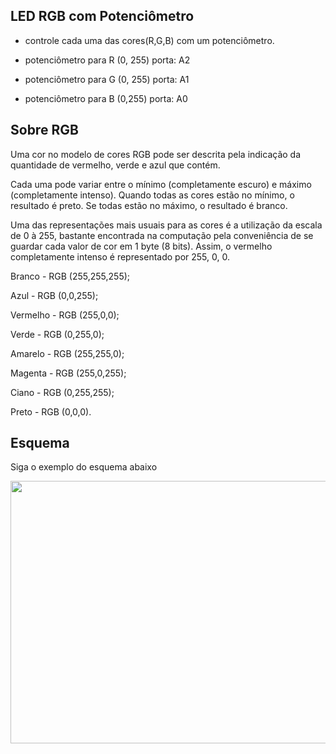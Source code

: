 ## LED RGB com Potenciômetro

- controle cada uma das cores(R,G,B) com um potenciômetro.

- potenciômetro para R (0, 255) porta: A2
- potenciômetro para G (0, 255) porta: A1
- potenciômetro para B (0,255) porta: A0

## Sobre RGB

Uma cor no modelo de cores RGB pode ser descrita pela indicação da quantidade de vermelho, verde e azul que contém. 

Cada uma pode variar entre o mínimo (completamente escuro) e máximo (completamente intenso). Quando todas as cores estão no mínimo, o resultado é preto. Se todas estão no máximo, o resultado é branco.

Uma das representações mais usuais para as cores é a utilização da escala de 0 à 255, bastante encontrada na computação pela conveniência de se guardar cada valor de cor em 1 byte (8 bits). Assim, o vermelho completamente intenso é representado por 255, 0, 0.

Branco - RGB (255,255,255);

Azul - RGB (0,0,255);

Vermelho - RGB (255,0,0);

Verde - RGB (0,255,0);

Amarelo - RGB (255,255,0);

Magenta - RGB (255,0,255);

Ciano - RGB (0,255,255);

Preto - RGB (0,0,0).


## Esquema
Siga o exemplo do esquema abaixo

<img src="https://raw.githubusercontent.com/jhoonb/arduino-projetos/master/led_rgb_potenciometro/esquema_led_rgb_potenciometro.png" 
height="420" width="695">
